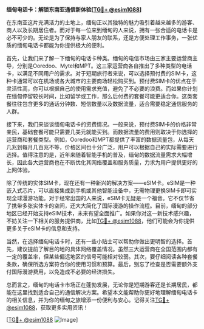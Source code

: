 **缅甸电话卡：解锁东南亚通信新体验[[TG💪+ @esim1088](https://t.me/s/esim1088)]**

在东南亚这片充满活力的土地上，缅甸正以其独特的魅力吸引着越来越多的游客、商人以及长期居住者。而对于每一位来到缅甸的人来说，拥有一张合适的电话卡是必不可少的。无论是为了保持与家人朋友的联系，还是方便处理工作事务，一张优质的缅甸电话卡都能为你提供极大的便利。

首先，让我们来了解一下缅甸的电话卡种类。缅甸的电信市场由三家主要运营商主导，分别是Ooredoo、Mytel和MPT。这三家运营商各自推出了多种类型的电话卡，以满足不同用户的需求。对于短期旅行者来说，可以选择预付费的SIM卡，这种卡通常可以在机场或各大城市的主要商场轻松购买到。预付费SIM卡的优点在于灵活性高，你可以根据自己的使用需求充值，避免了不必要的浪费。而如果你计划在缅甸停留较长时间，比如留学或工作，那么后付费的套餐可能更适合你。这类套餐往往包含更多的通话分钟数、短信数量以及数据流量，适合需要稳定通信服务的人群。

接下来，我们来谈谈缅甸电话卡的资费情况。一般来说，预付费SIM卡的价格非常亲民，基础套餐可能只需要几美元就能买到。而数据流量的费用则取决于你选择的运营商和套餐类型。例如，Ooredoo和MPT都提供了丰富的数据流量包，从每天几兆到每月几百兆不等，价格区间也十分广泛，用户可以根据自己的实际需要进行选择。值得注意的是，近年来随着智能手机的普及，缅甸的数据流量需求大幅增长，因此各大运营商也在不断优化其网络覆盖和服务质量，力求为用户提供更好的上网体验。

除了传统的实体SIM卡，现在还有一种新兴的解决方案——eSIM卡。eSIM是一种嵌入式芯片，可以直接集成到手机或其他智能设备中，无需物理更换SIM卡即可实现全球漫游功能。对于经常出国的人来说，eSIM卡无疑是一个福音。它不仅节省了携带多张实体卡的空间，还大大简化了国际漫游的操作流程。目前，缅甸的部分地区已经开始支持eSIM技术，未来有望全面推广。如果你对这一新技术感兴趣，不妨关注一下相关的服务提供商，比如[TG💪+ @esim1088](https://t.me/s/esim1088)，他们可能会为你提供更多关于eSIM卡的信息和支持。

当然，在选择缅甸电话卡时，还有一些小贴士可以帮助你做出更明智的选择。首先，建议提前了解目的地的具体网络覆盖情况。虽然三大运营商在全国范围内都有一定的覆盖率，但某些偏远地区的信号可能相对较弱。其次，要仔细阅读各种套餐条款，确保所选方案符合你的使用习惯和预算。最后，别忘了检查是否需要额外支付国际漫游费用，以免造成不必要的经济损失。

总而言之，缅甸的电话卡市场正在蓬勃发展，无论你是短期游客还是长期居民，都能在这里找到适合自己的通信解决方案。希望本文能帮助你更好地理解缅甸电话卡的相关信息，并为你的缅甸之旅增添一份便利与安心。记得关注[TG💪+ @esim1088](https://t.me/s/esim1088)，获取更多实用资讯！

[[TG💪+ @esim1088](https://t.me/s/esim1088) ![Image](https://i.postimg.cc/4NQfJmqS/Snipaste-2025-05-13-00-14-12.png)]